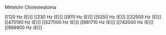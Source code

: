 Mittelohr Cholesteatoma

[[120 Hz (E)]]
[[230 Hz (E)]]
[[970 Hz (E)]]
[[5250 Hz (E)]]
[[32500 Hz (E)]]
[[475190 Hz (E)]]
[[527000 Hz (E)]]
[[661710 Hz (E)]]
[[742000 Hz (E)]]
[[988900 Hz (E)]]